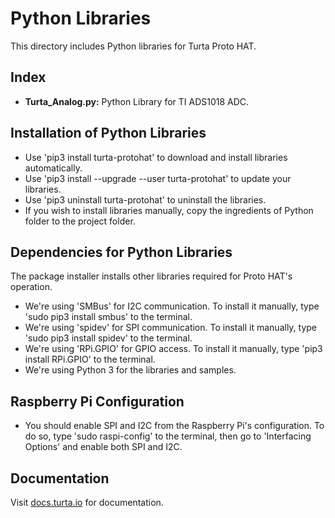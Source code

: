 # Python Libraries
This directory includes Python libraries for Turta Proto HAT.

## Index
* __Turta_Analog.py:__ Python Library for TI ADS1018 ADC.

## Installation of Python Libraries
* Use 'pip3 install turta-protohat' to download and install libraries automatically.
* Use 'pip3 install --upgrade --user turta-protohat' to update your libraries.
* Use 'pip3 uninstall turta-protohat' to uninstall the libraries.
* If you wish to install libraries manually, copy the ingredients of Python folder to the project folder.

## Dependencies for Python Libraries
The package installer installs other libraries required for Proto HAT's operation.
* We're using 'SMBus' for I2C communication. To install it manually, type 'sudo pip3 install smbus' to the terminal.
* We're using 'spidev' for SPI communication. To install it manually, type 'sudo pip3 install spidev' to the terminal.
* We're using 'RPi.GPIO' for GPIO access. To install it manually, type 'pip3 install RPi.GPIO' to the terminal.
* We're using Python 3 for the libraries and samples.

## Raspberry Pi Configuration
* You should enable SPI and I2C from the Raspberry Pi's configuration. To do so, type 'sudo raspi-config' to the terminal, then go to 'Interfacing Options' and enable both SPI and I2C.

## Documentation
Visit [docs.turta.io](https://docs.turta.io) for documentation.
